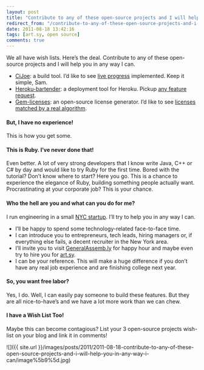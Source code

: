 ```yaml
---
layout: post
title: "Contribute to any of these open-source projects and I will help you in any way I can"
redirect_from: "/contribute-to-any-of-these-open-source-projects-and-i-will-help-you-in-any-way-i-can"
date: 2011-08-18 13:42:16
tags: [art.sy, open source]
comments: true
---
```

We all have wish lists. Here’s the deal. Contribute to any of these open-source projects and I will help you in any way I can.

- [CiJoe](https://github.com/defunkt/cijoe): a build tool. I’d like to see [live progress](https://github.com/defunkt/cijoe/issues/66) implemented. Keep it simple, Sam.
- [Heroku-bartender](https://github.com/sarcilav/heroku-bartender): a deployment tool for Heroku. Pickup [any feature request](https://github.com/sarcilav/heroku-bartender/issues?sort=created&direction=desc&state=open).
- [Gem-licenses](https://github.com/dblock/gem-licenses): an open-source license generator. I’d like to see [licenses matched by a real algorithm](https://github.com/dblock/gem-licenses/issues/1).

#### But, I have no experience!

This is how you get some.

#### This is Ruby. I’ve never done that!

Even better. A lot of very strong developers that I know write Java, C++ or C# by day and would like to try Ruby for the first time. Bored with the tutorial? Don’t know where to start? Here you go. This is a chance to experience the elegance of Ruby, building something people actually want. Procrastinating at your corporate job? This is your chance.

#### Who the hell are you and what can you do for me?

I run engineering in a small [NYC startup](https://artsy.net). I’ll try to help you in any way I can.

- I’ll be happy to spend some technology-related face-to-face time.
- I can introduce you to entrepreneurs, tech leads, hiring managers or, if everything else fails, a decent recruiter in the New York area.
- I’ll invite you to visit [GeneralAssemb.ly](http://generalassemb.ly) for happy hour and maybe even try to hire you for [art.sy](https://artsy.net/).
- I can be your reference. This will make a huge difference if you don’t have any real job experience and are finishing college next year.

#### So, you want free labor?

Yes, I do. Well, I can easily pay someone to build these features. But they are all nice-to-have’s and we have a lot more work than we can chew.

#### I have a Wish List Too!

Maybe this can become contagious? List your 3 open-source projects wish-list on your blog and link it in comments!

![]({{ site.url }}/images/posts/2011/2011-08-18-contribute-to-any-of-these-open-source-projects-and-i-will-help-you-in-any-way-i-can/image%5b9%5d.jpg)
